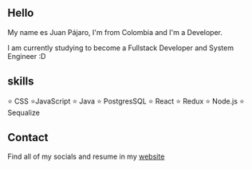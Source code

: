 ## Hello

My name es Juan Pájaro, I'm from Colombia and I'm a Developer.

I am currently studying to become a Fullstack Developer and System Engineer :D  

## skills

⭐ CSS
⭐JavaScript
⭐ Java
⭐ PostgresSQL
⭐ React
⭐ Redux
⭐ Node.js
⭐ Sequalize

## Contact

Find all of my socials and resume in my [website](https://juanpajaro.tech/)

